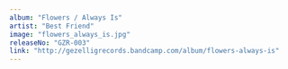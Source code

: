 ```yaml
---
album: "Flowers / Always Is"
artist: "Best Friend"
image: "flowers_always_is.jpg"
releaseNo: "GZR-003"
link: "http://gezelligrecords.bandcamp.com/album/flowers-always-is"
---
```

